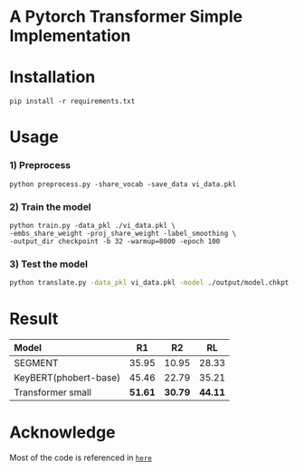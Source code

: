 # A Pytorch Transformer Simple Implementation

# Installation
    pip install -r requirements.txt
# Usage

### 1) Preprocess
```
python preprocess.py -share_vocab -save_data vi_data.pkl
```

### 2) Train the model
```
python train.py -data_pkl ./vi_data.pkl \
-embs_share_weight -proj_share_weight -label_smoothing \
-output_dir checkpoint -b 32 -warmup=8000 -epoch 100
```

### 3) Test the model
```bash
python translate.py -data_pkl vi_data.pkl -model ./output/model.chkpt -output prediction.txt
```

# Result



| Model                   | R1            | R2            | RL        |
| :---                    |     :---:     |     :---:     |     :---: |
| SEGMENT                 | 35.95         | 10.95         | 28.33     |
| KeyBERT(phobert-base)   | 45.46         | 22.79         | 35.21     |
| Transformer small       | **51.61**     | **30.79**     | **44.11** |  




# Acknowledge 
Most of the code is referenced in [`here`](https://github.com/jadore801120/attention-is-all-you-need-pytorch)